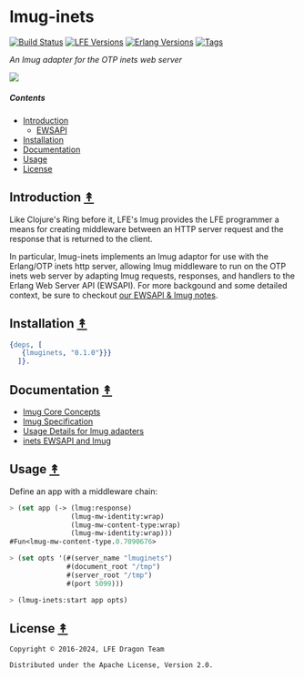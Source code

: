 # lmug-inets

[![Build Status][gh-actions-badge]][gh-actions]
[![LFE Versions][lfe-badge]][lfe]
[![Erlang Versions][erlang-badge]][versions]
[![Tags][github-tags-badge]][github-tags]

*An lmug adapter for the OTP inets web server*

[![][logo]][logo-large]

##### Contents

* [Introduction](#introduction-)
  * [EWSAPI](#ewsapi-)
* [Installation](#installation-)
* [Documentation](#documentation-)
* [Usage](#usage-)
* [License](#license-)


## Introduction [&#x219F;](#contents)

Like Clojure's Ring before it, LFE's lmug provides the LFE programmer a means
for creating middleware between an HTTP server request and the response that
is returned to the client.

In particular, lmug-inets implements an lmug adaptor for use with the
Erlang/OTP inets http server, allowing lmug middleware to run on the OTP inets
web server by adapting lmug requests, responses, and handlers to the Erlang Web
Server API (EWSAPI). For more backgound and some detailed context, be sure to 
checkout [our EWSAPI & lmug notes](./docs/ewsapi.md).

## Installation [&#x219F;](#contents)

```erlang
{deps, [
   {lmuginets, "0.1.0"}}}
  ]}.
```

## Documentation [&#x219F;](#contents)

* [lmug Core Concepts](https://github.com/lfe-mug/lmug/blob/main/docs/core-concepts.md)
* [lmug Specification](https://github.com/lfe-mug/lmug/blob/main/docs/lmug-spec.md)
* [Usage Details for lmug adapters](https://github.com/lfe-mug/lmug/blob/main/docs/usage-details.md)
* [inets EWSAPI and lmug](./docs/ewsapi.md)

## Usage [&#x219F;](#contents)

Define an app with a middleware chain:

```lisp
> (set app (-> (lmug:response)
               (lmug-mw-identity:wrap)
               (lmug-mw-content-type:wrap)
               (lmug-mw-identity:wrap)))
#Fun<lmug-mw-content-type.0.7090676>
```

```lisp
> (set opts '(#(server_name "lmuginets")
              #(document_root "/tmp")
              #(server_root "/tmp")
              #(port 5099)))
```

```lisp
> (lmug-inets:start app opts)
```


## License [&#x219F;](#contents)

```
Copyright © 2016-2024, LFE Dragon Team

Distributed under the Apache License, Version 2.0.
```

[//]: ---Named-Links---

[logo]: priv/images/lmug-inets.png
[logo-large]: priv/images/lmug-inets-large.png
[gh-actions-badge]: https://github.com/lfe-mug/lmug-inets/workflows/ci%2Fcd/badge.svg
[gh-actions]: https://github.com/lfe-mug/lmug-inets/actions
[lfe]: https://github.com/lfe/lfe
[lfe-badge]: https://img.shields.io/badge/lfe-2.1-blue.svg
[erlang-badge]: https://img.shields.io/badge/erlang-21%20to%2026-blue.svg
[versions]: https://github.com/lfe-mug/lmug-inets/blob/master/.github/workflows/cicd.yml
[github-tags]: https://github.com/lfe-mug/lmug-inets/tags
[github-tags-badge]: https://img.shields.io/github/tag/lfe-mug/lmug-inets.svg
